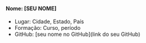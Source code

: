 
#### Nome: [SEU NOME]
- Lugar: Cidade, Estado, País
- Formação: Curso, período
- GitHub: [seu nome no GitHub](link do seu GitHub) 